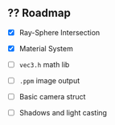 ## ?? Roadmap
- [x] Ray-Sphere Intersection
- [x] Material System
- [ ] `vec3.h` math lib
- [ ] `.ppm` image output
- [ ] Basic camera struct
- [ ] Shadows and light casting

